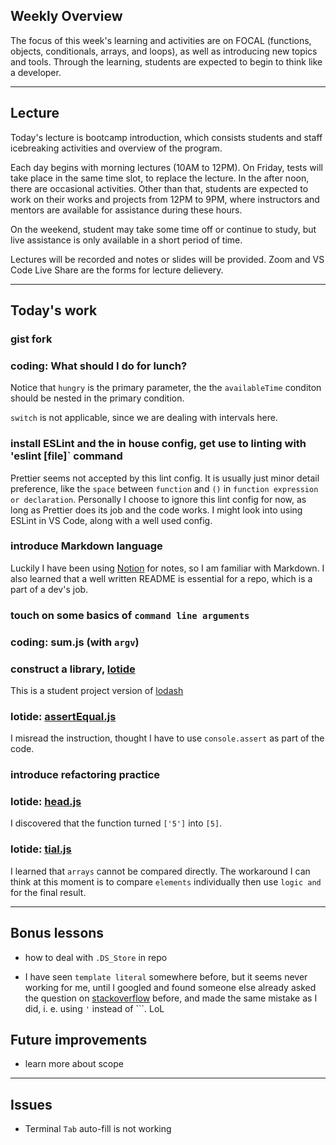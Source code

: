 ## Weekly Overview

The focus of this week's learning and activities are on FOCAL (functions, objects, conditionals, arrays, and loops), as well as introducing new topics and tools. Through the learning, students are expected to begin to think like a developer.

---

## Lecture

Today's lecture is bootcamp introduction, which consists students and staff icebreaking activities and overview of the program.

Each day begins with morning lectures (10AM to 12PM). On Friday, tests will take place in the same time slot, to replace the lecture. In the after noon, there are occasional activities. Other than that, students are expected to work on their works and projects from 12PM to 9PM, where instructors and mentors are available for assistance during these hours.

On the weekend, student may take some time off or continue to study, but live assistance is only available in a short period of time.

Lectures will be recorded and notes or slides will be provided. Zoom and VS Code Live Share are the forms for lecture delievery.

---

## Today's work

### gist fork

### coding: What should I do for lunch?

Notice that `hungry` is the primary parameter, the the `availableTime` conditon should be nested in the primary condition.

`switch` is not applicable, since we are dealing with intervals here.

### install ESLint and the in house config, get use to linting with 'eslint [file]` command

Prettier seems not accepted by this lint config. It is usually just minor detail preference, like the `space` between `function` and `()` in `function expression or declaration`. Personally I choose to ignore this lint config for now, as long as Prettier does its job and the code works. I might look into using ESLint in VS Code, along with a well used config.

### introduce Markdown language

Luckily I have been using [Notion](https://www.notion.so) for notes, so I am familiar with Markdown. I also learned that a well written README is essential for a repo, which is a part of a dev's job.

### touch on some basics of `command line arguments`

### coding: sum.js (with `argv`)

### construct a library, [lotide](https://github.com/Polymorice/lotide)

This is a student project version of [lodash](https://github.com/lodash/lodash)

### lotide: [assertEqual.js](https://github.com/Polymorice/lotide/blob/main/assertEqual.js)

I misread the instruction, thought I have to use `console.assert` as part of the code.

### introduce refactoring practice

### lotide: [head.js](https://github.com/Polymorice/lotide/blob/main/head.js)

I discovered that the function turned `['5']` into `[5]`.

### lotide: [tial.js](https://github.com/Polymorice/lotide/blob/main/tail.js)

I learned that `arrays` cannot be compared directly. The workaround I can think at this moment is to compare `elements` individually then use `logic and` for the final result.

---

## Bonus lessons

- how to deal with `.DS_Store` in repo

* I have seen `template literal` somewhere before, but it seems never working for me, until I googled and found someone else already asked the question on [stackoverflow](https://stackoverflow.com/) before, and made the same mistake as I did, i. e. using `'` instead of ```. LoL

## Future improvements

- learn more about scope

---

## Issues

- Terminal `Tab` auto-fill is not working
